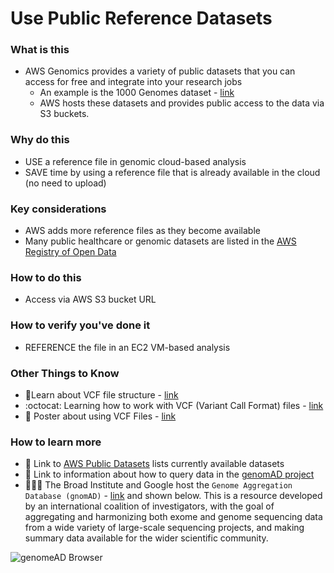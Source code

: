 # Use Public Reference Datasets

### What is this
- AWS Genomics provides a variety of public datasets that you can access for free and integrate into your research jobs
    - An example is the 1000 Genomes dataset - [link](https://registry.opendata.aws/1000-genomes/)
    - AWS hosts these datasets and provides public access to the data via S3 buckets.
    

### Why do this
 - USE a reference file in genomic cloud-based analysis
 - SAVE time by using a reference file that is already available in the cloud (no need to upload)

### Key considerations
 - AWS adds more reference files as they become available
 - Many public healthcare or genomic datasets are listed in the [AWS Registry of Open Data](https://registry.opendata.aws/)

### How to do this
- Access via AWS S3 bucket URL

### How to verify you've done it
 - REFERENCE the file in an EC2 VM-based analysis

### Other Things to Know
 - 📘Learn about VCF file structure - [link](https://software.broadinstitute.org/gatk/documentation/article?id=11005)
  - :octocat: Learning how to work with VCF (Variant Call Format) files - [link](https://github.com/davetang/learning_vcf_file)
 - 📘 Poster about using VCF Files - [link](http://vcftools.sourceforge.net/VCF-poster.pdf)

### How to learn more
 - 📘 Link to [AWS Public Datasets](https://registry.opendata.aws/) lists currently available datasets
 - 📘 Link to information about how to query data in the [genomAD project](https://cloud.google.com/blog/topics/healthcare-life-sciences/google-cloud-providing-free-access-to-genome-aggregation-database)
 - 🧑‍🤝‍🧑 The Broad Institute and Google host the `Genome Aggregation Database (gnomAD)` - [link](https://gnomad.broadinstitute.org/) and shown below.  This is a resource developed by an international coalition of investigators, with the goal of aggregating and harmonizing both exome and genome sequencing data from a wide variety of large-scale sequencing projects, and making summary data available for the wider scientific community.  
    
 ![genomeAD Browser](https://github.com/lynnlangit/AWS-for-bioinformatics/blob/main/images/genomeAD-browser.png)

